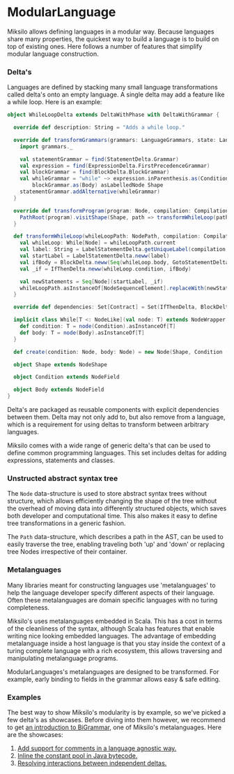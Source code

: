ModularLanguage
=====
Miksilo allows defining languages in a modular way. Because languages share many properties, the quickest way to build a language is to build on top of existing ones. Here follows a number of features that simplify modular language construction.
  
### Delta's
Languages are defined by stacking many small language transformations called delta's onto an empty language. A single delta may add a feature like a while loop. Here is an example:
 
```scala
object WhileLoopDelta extends DeltaWithPhase with DeltaWithGrammar {

  override def description: String = "Adds a while loop."

  override def transformGrammars(grammars: LanguageGrammars, state: Language): Unit = {
    import grammars._

    val statementGrammar = find(StatementDelta.Grammar)
    val expression = find(ExpressionDelta.FirstPrecedenceGrammar)
    val blockGrammar = find(BlockDelta.BlockGrammar)
    val whileGrammar = "while" ~> expression.inParenthesis.as(Condition) %
        blockGrammar.as(Body) asLabelledNode Shape
    statementGrammar.addAlternative(whileGrammar)
  }

  override def transformProgram(program: Node, compilation: Compilation): Unit = {
    PathRoot(program).visitShape(Shape, path => transformWhileLoop(path, compilation))
  }

  def transformWhileLoop(whileLoopPath: NodePath, compilation: Compilation): Unit = {
    val whileLoop: While[Node] = whileLoopPath.current
    val label: String = LabelStatementDelta.getUniqueLabel(compilation, "whileStart", whileLoopPath)
    val startLabel = LabelStatementDelta.neww(label)
    val ifBody = BlockDelta.neww(Seq(whileLoop.body, GotoStatementDelta.neww(label)))
    val _if = IfThenDelta.neww(whileLoop.condition, ifBody)

    val newStatements = Seq[Node](startLabel, _if)
    whileLoopPath.asInstanceOf[NodeSequenceElement].replaceWith(newStatements)
  }

  override def dependencies: Set[Contract] = Set(IfThenDelta, BlockDelta, LabelStatementDelta, GotoStatementDelta)

  implicit class While[T <: NodeLike](val node: T) extends NodeWrapper[T] {
    def condition: T = node(Condition).asInstanceOf[T]
    def body: T = node(Body).asInstanceOf[T]
  }

  def create(condition: Node, body: Node) = new Node(Shape, Condition -> condition, Body -> body)

  object Shape extends NodeShape

  object Condition extends NodeField

  object Body extends NodeField
}
```
 
Delta's are packaged as reusable components with explicit dependencies between them. Delta may not only add to, but also remove from a language, which is a requirement for using deltas to transform between arbitrary languages.
 
Miksilo comes with a wide range of generic delta's that can be used to define common programming languages. This set includes deltas for adding expressions, statements and classes.

### Unstructed abstract syntax tree
The `Node` data-structure is used to store abstract syntax trees without structure, which allows efficiently changing the shape of the tree without the overhead of moving data into differently structured objects, which saves both developer and computational time. This also makes it easy to define tree transformations in a generic fashion.

The `Path` data-structure, which describes a path in the AST, can be used to easily traverse the tree, enabling traveling both 'up' and 'down' or replacing tree Nodes irrespective of their container.

### Metalanguages
Many libraries meant for constructing languages use 'metalanguages' to help the language developer specify different aspects of their language. Often these metalanguages are domain specific languages with no turing completeness.
 
Miksilo's uses metalanguages embedded in Scala. This has a cost in terms of the cleanliness of the syntax, although Scala has features that enable writing nice looking embedded languages. The advantage of embedding metalanguage inside a host language is that you stay inside the context of a turing complete language with a rich ecosystem, this allows traversing and manipulating metalanguage programs.

ModularLanguages's metalanguages are designed to be transformed. For example, early binding to fields in the grammar allows easy & safe editing.

### Examples
The best way to show Miksilo's modularity is by example, so we've picked a few delta's as showcases. Before diving into them however, we recommend to get [an introduction to BiGrammar](http://keyboarddrummer.github.io/Miksilo/grammar/introduction/), one of Miksilo's metalanguages. Here are the showcases:

1. [Add support for comments in a language agnostic way.](http://keyboarddrummer.github.io/Miksilo/grammar/trivia/)
1. [Inline the constant pool in Java bytecode.](http://keyboarddrummer.github.io/Miksilo/deltas/inline-constant-pool/)
1. [Resolving interactions between independent deltas.](http://keyboarddrummer.github.io/Miksilo/deltas/delta-interactions/)
